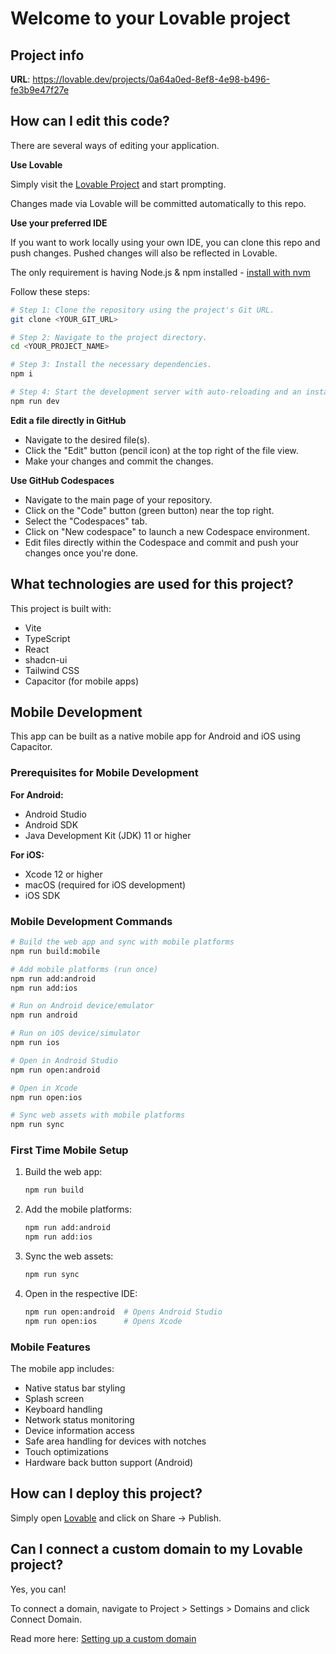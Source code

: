 # Welcome to your Lovable project

## Project info

**URL**: https://lovable.dev/projects/0a64a0ed-8ef8-4e98-b496-fe3b9e47f27e

## How can I edit this code?

There are several ways of editing your application.

**Use Lovable**

Simply visit the [Lovable Project](https://lovable.dev/projects/0a64a0ed-8ef8-4e98-b496-fe3b9e47f27e) and start prompting.

Changes made via Lovable will be committed automatically to this repo.

**Use your preferred IDE**

If you want to work locally using your own IDE, you can clone this repo and push changes. Pushed changes will also be reflected in Lovable.

The only requirement is having Node.js & npm installed - [install with nvm](https://github.com/nvm-sh/nvm#installing-and-updating)

Follow these steps:

```sh
# Step 1: Clone the repository using the project's Git URL.
git clone <YOUR_GIT_URL>

# Step 2: Navigate to the project directory.
cd <YOUR_PROJECT_NAME>

# Step 3: Install the necessary dependencies.
npm i

# Step 4: Start the development server with auto-reloading and an instant preview.
npm run dev
```

**Edit a file directly in GitHub**

- Navigate to the desired file(s).
- Click the "Edit" button (pencil icon) at the top right of the file view.
- Make your changes and commit the changes.

**Use GitHub Codespaces**

- Navigate to the main page of your repository.
- Click on the "Code" button (green button) near the top right.
- Select the "Codespaces" tab.
- Click on "New codespace" to launch a new Codespace environment.
- Edit files directly within the Codespace and commit and push your changes once you're done.

## What technologies are used for this project?

This project is built with:

- Vite
- TypeScript
- React
- shadcn-ui
- Tailwind CSS
- Capacitor (for mobile apps)

## Mobile Development

This app can be built as a native mobile app for Android and iOS using Capacitor.

### Prerequisites for Mobile Development

**For Android:**
- Android Studio
- Android SDK
- Java Development Kit (JDK) 11 or higher

**For iOS:**
- Xcode 12 or higher
- macOS (required for iOS development)
- iOS SDK

### Mobile Development Commands

```sh
# Build the web app and sync with mobile platforms
npm run build:mobile

# Add mobile platforms (run once)
npm run add:android
npm run add:ios

# Run on Android device/emulator
npm run android

# Run on iOS device/simulator
npm run ios

# Open in Android Studio
npm run open:android

# Open in Xcode
npm run open:ios

# Sync web assets with mobile platforms
npm run sync
```

### First Time Mobile Setup

1. Build the web app:
   ```sh
   npm run build
   ```

2. Add the mobile platforms:
   ```sh
   npm run add:android
   npm run add:ios
   ```

3. Sync the web assets:
   ```sh
   npm run sync
   ```

4. Open in the respective IDE:
   ```sh
   npm run open:android  # Opens Android Studio
   npm run open:ios      # Opens Xcode
   ```

### Mobile Features

The mobile app includes:
- Native status bar styling
- Splash screen
- Keyboard handling
- Network status monitoring
- Device information access
- Safe area handling for devices with notches
- Touch optimizations
- Hardware back button support (Android)

## How can I deploy this project?

Simply open [Lovable](https://lovable.dev/projects/0a64a0ed-8ef8-4e98-b496-fe3b9e47f27e) and click on Share -> Publish.

## Can I connect a custom domain to my Lovable project?

Yes, you can!

To connect a domain, navigate to Project > Settings > Domains and click Connect Domain.

Read more here: [Setting up a custom domain](https://docs.lovable.dev/tips-tricks/custom-domain#step-by-step-guide)
